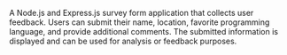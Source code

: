 A Node.js and Express.js survey form application that collects user feedback. Users can submit their name, location, favorite programming language, and provide additional comments. The submitted information is displayed and can be used for analysis or feedback purposes.
